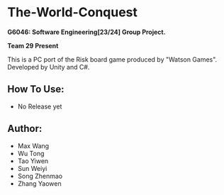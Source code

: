 # The-World-Conquest

**G6046: Software Engineering[23/24] Group Project.**

**Team 29 Present**

This is a PC port of the Risk board game produced by "Watson Games". Developed by Unity and C#.

## How To Use:

* No Release yet

## Author:
* Max Wang
* Wu Tong
* Tao Yiwen
* Sun Weiyi
* Song Zhenmao
* Zhang Yaowen
